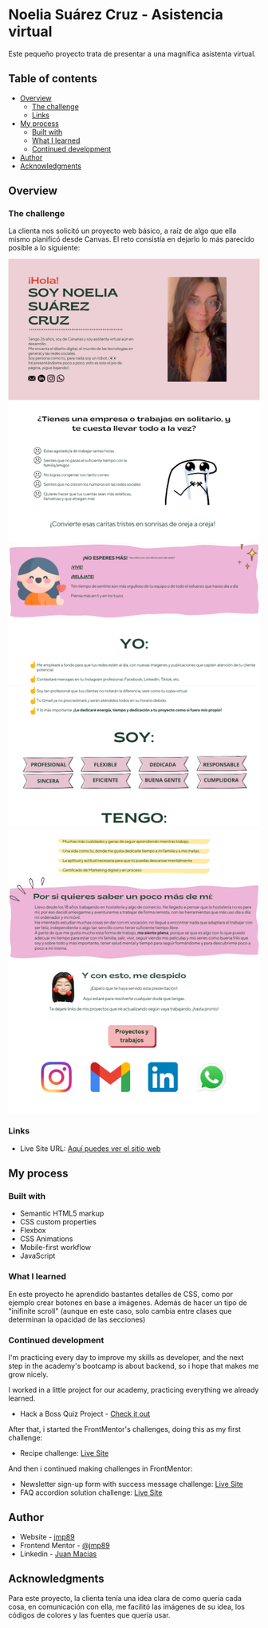 # Noelia Suárez Cruz - Asistencia virtual

Este pequeño proyecto trata de presentar a una magnífica asistenta virtual.

## Table of contents

- [Overview](#overview)
  - [The challenge](#the-challenge)
  - [Links](#links)
- [My process](#my-process)
  - [Built with](#built-with)
  - [What I learned](#what-i-learned)
  - [Continued development](#continued-development)
- [Author](#author)
- [Acknowledgments](#acknowledgments)

## Overview

### The challenge

La clienta nos solicitó un proyecto web básico, a raíz de algo que ella mismo planificó desde Canvas.
El reto consistía en dejarlo lo más parecido posible a lo siguiente:

![](./design/1.png)
![](./design/2.png)
![](./design/3.png)
![](./design/4.png)
![](./design/5.png)
![](./design/6.png)

### Links

- Live Site URL: [Aquí puedes ver el sitio web](https://jmp89.github.io/meromero/)

## My process

### Built with

- Semantic HTML5 markup
- CSS custom properties
- Flexbox
- CSS Animations
- Mobile-first workflow
- JavaScript

### What I learned

En este proyecto he aprendido bastantes detalles de CSS, como por ejemplo crear botones en base a imágenes.
Además de hacer un tipo de "inifinite scroll" (aunque en este caso, solo cambia entre clases que determinan la opacidad de las secciones)

### Continued development

I'm practicing every day to improve my skills as developer, and the next step in the academy's bootcamp is about backend, so i hope that makes me grow nicely.

I worked in a little project for our academy, practicing everything we already learned.

- Hack a Boss Quiz Project - [Check it out](https://github.com/3dmnt/HAB-36-GrupoE)

After that, i started the FrontMentor's challenges, doing this as my first challenge:

- Recipe challenge: [Live Site](https://jmp89.github.io/FM-Recipe/)

And then i continued making challenges in FrontMentor:

- Newsletter sign-up form with success message challenge: [Live Site](https://jmp89.github.io/FM-NewsletterSignUpFWSMH/)
- FAQ accordion solution challenge: [Live Site](https://jmp89.github.io/FM-faq-accordion/)

## Author

- Website - [jmp89](https://github.com/jmp89)
- Frontend Mentor - [@jmp89](https://www.frontendmentor.io/profile/jmp89)
- Linkedin - [Juan Macias](https://www.linkedin.com/in/juan-maciasp/)

## Acknowledgments

Para este proyecto, la clienta tenía una idea clara de como quería cada cosa, en comunicación con ella, me facilitó las imágenes de su idea, los códigos de colores y las fuentes que quería usar.
